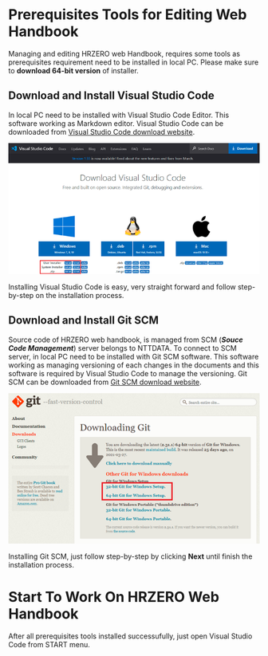 # Prerequisites Tools for Editing Web Handbook

Managing and editing HRZERO web Handbook, requires some tools as prerequisites requirement need to be installed in local PC. Please make sure to **download 64-bit version** of installer.

## Download and Install Visual Studio Code

In local PC need to be installed with Visual Studio Code Editor. This software working as Markdown editor. Visual Studio Code can be downloaded from <a href="https://code.visualstudio.com/download#" title="Download VS Code" target="_blank">Visual Studio Code download website</a>.

![Visual Studio Code download](../_images\handbook\download-vs-code-website.PNG)

Installing Visual Studio Code is easy, very straight forward and follow step-by-step on the installation process.

## Download and Install Git SCM

Source code of HRZERO web handbook, is managed from SCM (_**Souce Code Management**_) server belongs to NTTDATA. To connect to SCM server, in local PC need to be installed with Git SCM software. This software working as managing versioning of each changes in the documents and this software is required by Visual Studio Code to manage the versioning. Git SCM can be downloaded from <a href="https://git-scm.com/download/win" title="Download Git SCM" target="_blank">Git SCM download website</a>.

![Git SCM download](../_images\handbook\download-git-scm-website.PNG)

Installing Git SCM, just follow step-by-step by clicking **Next** until finish the installation process.

# Start To Work On HRZERO Web Handbook

After all prerequisites tools installed successufully, just open Visual Studio Code from START menu. 
